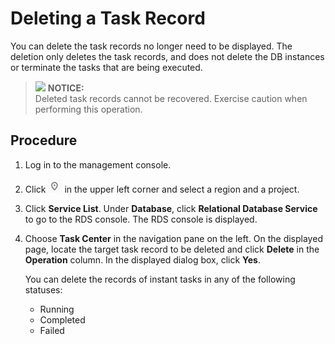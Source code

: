# Deleting a Task Record<a name="rds_sqlserver_task_0002"></a>

You can delete the task records no longer need to be displayed. The deletion only deletes the task records, and does not delete the DB instances or terminate the tasks that are being executed.

>![](/images/icon-notice.gif) **NOTICE:**   
>Deleted task records cannot be recovered. Exercise caution when performing this operation.  

## Procedure<a name="rds_task_0002_section0211819123318"></a>

1.  Log in to the management console.
2.  Click  ![](figures/region.png)  in the upper left corner and select a region and a project.
3.  Click  **Service List**. Under  **Database**, click  **Relational Database Service**  to go to the RDS console. The RDS console is displayed.
4.  Choose  **Task Center**  in the navigation pane on the left. On the displayed page, locate the target task record to be deleted and click  **Delete**  in the  **Operation**  column. In the displayed dialog box, click  **Yes**.

    You can delete the records of instant tasks in any of the following statuses:

    -   Running
    -   Completed
    -   Failed


